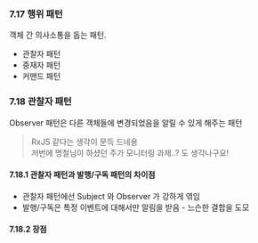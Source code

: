 ### 7.17 행위 패턴

객체 간 의사소통을 돕는 패턴.

- 관찰자 패턴
- 중재자 패턴
- 커맨드 패턴


### 7.18 관찰자 패턴

Observer 패턴은 다른 객체들에 변경되었음을 알릴 수 있게 해주는 패턴

> RxJS 같다는 생각이 문득 드네용 <br/>
> 저번에 명철님이 하셨던 주가 모니터링 과제..? 도 생각나구요!


#### 7.18.1 관찰자 패턴과 발행/구독 패턴의 차이점

- 관찰자 패턴에선 Subject 와 Observer 가 강하게 엮임
- 발행/구독은 특정 이벤트에 대해서만 알림을 받음 - 느슨한 결합을 도모

#### 7.18.2 장점
